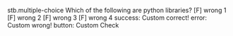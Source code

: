 stb.multiple-choice
Which of the following are python libraries?
[F] wrong 1
[F] wrong 2
[F] wrong 3
[F] wrong 4
success: Custom correct!
error: Custom wrong!
button: Custom Check